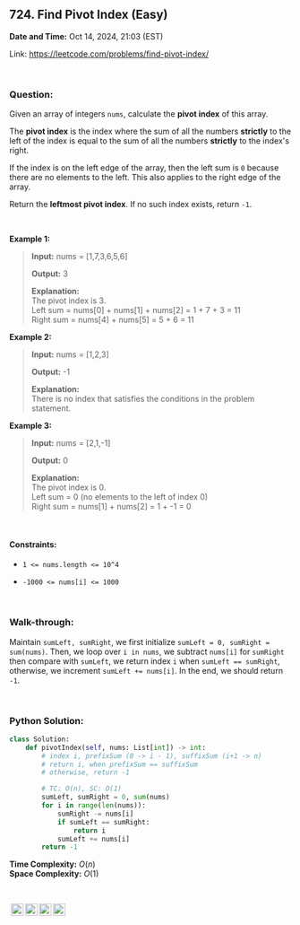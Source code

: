 ## 724. Find Pivot Index (Easy)
**Date and Time:** Oct 14, 2024, 21:03 (EST)

Link: https://leetcode.com/problems/find-pivot-index/

<br>

### Question:
Given an array of integers `nums`, calculate the **pivot index** of this array.

The **pivot index** is the index where the sum of all the numbers **strictly** to the left of the index is equal to the sum of all the numbers **strictly** to the index's right.

If the index is on the left edge of the array, then the left sum is `0` because there are no elements to the left. This also applies to the right edge of the array.

Return the **leftmost pivot index**. If no such index exists, return `-1`.

<br>

**Example 1:**
> **Input:** nums = [1,7,3,6,5,6]
> 
> **Output:** 3
>
> **Explanation:** <br>
> The pivot index is 3. <br>
> Left sum = nums[0] + nums[1] + nums[2] = 1 + 7 + 3 = 11 <br>
> Right sum = nums[4] + nums[5] = 5 + 6 = 11

**Example 2:**
> **Input:** nums = [1,2,3]
> 
> **Output:** -1
>
> **Explanation:** <br>
> There is no index that satisfies the conditions in the problem statement.

**Example 3:**
> **Input:** nums = [2,1,-1]
> 
> **Output:** 0
>
> **Explanation:** <br>
> The pivot index is 0. <br>
> Left sum = 0 (no elements to the left of index 0) <br>
> Right sum = nums[1] + nums[2] = 1 + -1 = 0

<br>

#### Constraints:
* `1 <= nums.length <= 10^4`

* `-1000 <= nums[i] <= 1000`

<br>

### Walk-through: 
Maintain `sumLeft, sumRight`, we first initialize `sumLeft = 0, sumRight = sum(nums)`. Then, we loop over `i in nums`, we subtract `nums[i]` for `sumRight` then compare with `sumLeft`, we return index `i` when `sumLeft == sumRight`, otherwise, we increment `sumLeft += nums[i]`. In the end, we should return `-1`.

<br>

### Python Solution:
```python
class Solution:
    def pivotIndex(self, nums: List[int]) -> int:
        # index i, prefixSum (0 -> i - 1), suffixSum (i+1 -> n)
        # return i, when prefixSum == suffixSum
        # otherwise, return -1

        # TC: O(n), SC: O(1)
        sumLeft, sumRight = 0, sum(nums)
        for i in range(len(nums)):
            sumRight -= nums[i]
            if sumLeft == sumRight:
                return i
            sumLeft += nums[i]
        return -1
```
**Time Complexity:** $O(n)$ <br>
**Space Complexity:** $O(1)$

<br>

<img style="height:22px!important;margin-left:3px;vertical-align:text-bottom;" src="https://mirrors.creativecommons.org/presskit/icons/cc.svg?ref=chooser-v1" alt="CC BY-NC-SA" title="CC BY-NC-SA"><img style="height:22px!important;margin-left:3px;vertical-align:text-bottom;" src="https://mirrors.creativecommons.org/presskit/icons/by.svg?ref=chooser-v1" alt="BY: credit must be given to the creator" title="BY: credit must be given to the creator"><img style="height:22px!important;margin-left:3px;vertical-align:text-bottom;" src="https://mirrors.creativecommons.org/presskit/icons/nc.svg?ref=chooser-v1" alt="NC: Only noncommercial uses of the work are permitted" title="NC: Only noncommercial uses of the work are permitted"><img style="height:22px!important;margin-left:3px;vertical-align:text-bottom;" src="https://mirrors.creativecommons.org/presskit/icons/sa.svg?ref=chooser-v1" alt="SA: Adaptations must be shared under the same terms" title="SA: Adaptations must be shared under the same terms">